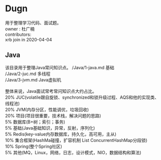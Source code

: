 # Dugn
用于整理学习代码、面试题。 <br>
owner : 杜广楠  <br>
contributors:  <br>
 xrb join in 2020-04-04  <br>


## Java <br>
该目录用于整理Java常问知识点。
/Java/1-java.md 基础<br>
/Java/2-juc.md 多线程<br>
/Java/3-jvm.md Java虚拟机<br>
<br>
整体来说，Java面试常考常问知识点大约占比。<br>
20% JUC(volatile跟自旋锁、synchronized和锁升级过程、AQS和他的实现类、线程池)<br>
20% JVM(内存分区，性能调优，垃圾回收)<br>
20% 项目(项目很重要，技术栈，解决问题的思路)<br>
 5% 数据库(B+树；索引；事务)<br>
5% 基础(Java基础知识，异常，反射，序列化)<br>
5% Redis(key-value内存数据库，持久化，高可用，主从)<br>
10% 集合框架(HashMa碰撞，扩容机制 List ConcurrentHashMap分段锁)<br>
10% Spring(整个Spring社区)<br>
5% 其他(MQ，Linux，网络，日志，设计模式，NIO，数据结构和算法)<br>



